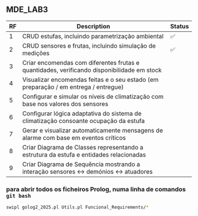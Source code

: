 ## MDE_LAB3

| RF  | Description                                                                                | Status |
| --- | ------------------------------------------------------------------------------------------ | ------ |
| 1   | CRUD estufas, incluindo parametrização ambiental                                           | ✅     |
| 2   | CRUD sensores e frutas, incluindo simulação de medições                                    | ✅     |
| 3   | Criar encomendas com diferentes frutas e quantidades, verificando disponibilidade em stock |        |
| 4   | Visualizar encomendas feitas e o seu estado (em preparação / em entrega / entregue)        |        |
| 5   | Configurar e simular os níveis de climatização com base nos valores dos sensores           |        |
| 6   | Configurar lógica adaptativa do sistema de climatização consoante ocupação da estufa       |        |
| 7   | Gerar e visualizar automaticamente mensagens de alarme com base em eventos críticos        |        |
| 8   | Criar Diagrama de Classes representando a estrutura da estufa e entidades relacionadas     |        |
| 9   | Criar Diagrama de Sequência mostrando a interação sensores ↔ demónios ↔ atuadores          |        |

### para abrir todos os ficheiros Prolog, numa linha de comandos `git bash`

```bash
swipl golog2_2025.pl Utils.pl Funcional_Requirements/*
```
